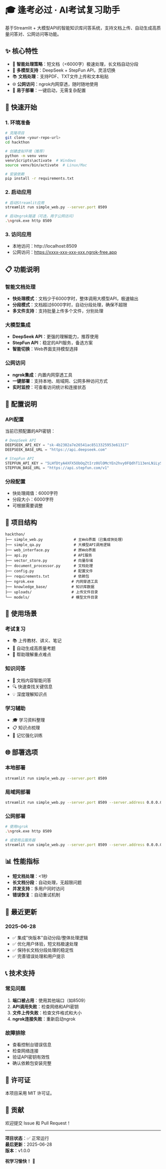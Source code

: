 # 🎓 逢考必过 · AI考试复习助手

基于Streamlit + 大模型API的智能知识库问答系统，支持文档上传、自动生成高质量问答对、公网访问等功能。

## ✨ 核心特性

- 🚀 **智能处理策略**：短文档（<6000字）极速处理，长文档自动分段
- 🤖 **多模型支持**：DeepSeek + StepFun API，灵活切换
- 📚 **文档处理**：支持PDF、TXT文件上传和文本粘贴
- 🌐 **公网访问**：ngrok内网穿透，随时随地使用
- 🔧 **易于部署**：一键启动，无需复杂配置

## 🚀 快速开始

### 1. 环境准备
```bash
# 克隆项目
git clone <your-repo-url>
cd hackthon

# 创建虚拟环境（推荐）
python -m venv venv
venv\Scripts\activate  # Windows
source venv/bin/activate  # Linux/Mac

# 安装依赖
pip install -r requirements.txt
```

### 2. 启动应用
```bash
# 启动Streamlit应用
streamlit run simple_web.py --server.port 8509

# 启动ngrok隧道（可选，用于公网访问）
.\ngrok.exe http 8509
```

### 3. 访问应用
- 本地访问：http://localhost:8509
- 公网访问：https://xxxx-xxx-xxx-xxx.ngrok-free.app

## 📋 功能说明

### 智能文档处理
- **快处理模式**：文档少于6000字时，整体调用大模型API，极速输出
- **分段模式**：文档超过6000字时，自动分段处理，确保不超限
- **多文件支持**：支持批量上传多个文件，分别处理

### 大模型集成
- **DeepSeek API**：更强的理解能力，推荐使用
- **StepFun API**：稳定的API服务，备选方案
- **智能切换**：Web界面支持模型选择

### 公网访问
- **ngrok集成**：内置内网穿透工具
- **一键部署**：支持本地、局域网、公网多种访问方式
- **实时监控**：可查看访问统计和连接状态

## 🔧 配置说明

### API配置
当前已预配置的API密钥：
```python
# DeepSeek API
DEEPSEEK_API_KEY = "sk-4b2302a7e26541ac8513325953e61317"
DEEPSEEK_BASE_URL = "https://api.deepseek.com"

# StepFun API
STEPFUN_API_KEY = "5LHfDtyA4XFX5ObOqZtIrz0UlOMcYEn2hvy0FQdhT113enLNiLySnSWndOzz75ir4"
STEPFUN_BASE_URL = "https://api.stepfun.com/v1"
```

### 分段配置
- 快处理阈值：6000字符
- 分段大小：6000字符
- 可根据需要调整

## 📁 项目结构
```
hackthon/
├── simple_web.py              # 主Web界面（已集成快处理）
├── simple_qa.py               # 大模型API调用逻辑
├── web_interface.py           # 原Web界面
├── api.py                     # API服务
├── vector_store.py            # 向量存储
├── document_processor.py      # 文档处理
├── config.py                  # 配置文件
├── requirements.txt           # 依赖包
├── ngrok.exe                 # 内网穿透工具
├── knowledge_base/           # 知识库数据
├── uploads/                  # 上传文件目录
└── models/                   # 模型文件目录
```

## 🎯 使用场景

### 考试复习
- 📚 上传教材、讲义、笔记
- 🎯 自动生成高质量考题
- 📝 帮助理解重点难点

### 知识问答
- 📖 文档内容智能问答
- 🔍 快速查找关键信息
- 💡 深度理解知识点

### 学习辅助
- 🎓 学习资料整理
- 📋 知识点梳理
- 🧠 记忆强化训练

## 🌐 部署选项

### 本地部署
```bash
streamlit run simple_web.py --server.port 8509
```

### 局域网部署
```bash
streamlit run simple_web.py --server.port 8509 --server.address 0.0.0.0
```

### 公网部署
```bash
# 使用ngrok
.\ngrok.exe http 8509

# 或使用云服务器
streamlit run simple_web.py --server.port 8509 --server.address 0.0.0.0
```

## 📊 性能指标

- **短文档处理**：<1秒
- **长文档分段**：自动处理，无超限问题
- **并发支持**：多用户同时访问
- **错误恢复**：自动重试机制

## 🔄 最近更新

### 2025-06-28
- ✅ 集成"快版本"自动分段/整体处理逻辑
- ✅ 优化用户体验，短文档极速处理
- ✅ 保持长文档分段处理的稳定性
- ✅ 完善错误处理和用户提示

## 📞 技术支持

### 常见问题
1. **端口被占用**：使用其他端口（如8509）
2. **API调用失败**：检查网络和API密钥
3. **文件上传失败**：检查文件格式和大小
4. **ngrok连接失败**：重新启动ngrok

### 故障排除
- 查看控制台错误信息
- 检查网络连接
- 验证API密钥有效性
- 确认依赖包安装完整

## 📄 许可证

本项目采用 MIT 许可证。

## 🤝 贡献

欢迎提交 Issue 和 Pull Request！

---

**项目状态**：✅ 正常运行  
**最后更新**：2025-06-28  
**版本**：v1.0.0  

**祝学习愉快！** 🎉 